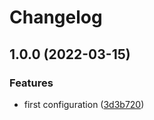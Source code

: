 # Changelog

## 1.0.0 (2022-03-15)


### Features

* first configuration ([3d3b720](https://github.com/Fuochi/terraform-provider-radarr/commit/3d3b720ca0d43b640611940f831a724d3f0f7027))
